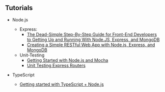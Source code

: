 ## Tutorials

* Node.js
  * Express:
    * [The Dead-Simple Step-By-Step Guide for Front-End Developers to Getting Up and Running With Node.JS, Express, and MongoDB](https://closebrace.com/tutorials/2017-03-02/the-dead-simple-step-by-step-guide-for-front-end-developers-to-getting-up-and-running-with-nodejs-express-and-mongodb)
    * [Creating a Simple RESTful Web App with Node.js, Express, and MongoDB](https://closebrace.com/tutorials/2017-03-02/creating-a-simple-restful-web-app-with-nodejs-express-and-mongodb)
  * Unit-Testing
    * [Getting Started with Node.js and Mocha](https://semaphoreci.com/community/tutorials/getting-started-with-node-js-and-mocha)
    * [Unit Testing Express Routers](http://evanshortiss.com/development/javascript/2016/04/15/express-testing-using-ioc.html)

* TypeScript
  * [Getting started with TypeScript + Node.js](https://blog.risingstack.com/building-a-node-js-app-with-typescript-tutorial/)
